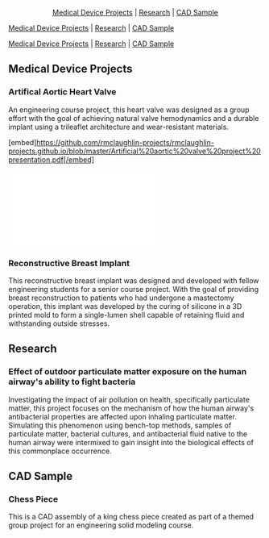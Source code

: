 <p align="center">
  <a href="https://rmclaughlin-projects.github.io/#medical-device-projects">Medical Device Projects</a> | 
  <a href="https://rmclaughlin-projects.github.io/#research">Research</a> | 
  <a href="https://rmclaughlin-projects.github.io/#cad-sample">CAD Sample</a>
</p>

<p>
  <a href="https://rmclaughlin-projects.github.io/#medical-device-projects">Medical Device Projects</a> | 
  <a href="https://rmclaughlin-projects.github.io/#research">Research</a> | 
  <a href="https://rmclaughlin-projects.github.io/#cad-sample">CAD Sample</a>
</p>

[Medical Device Projects](https://rmclaughlin-projects.github.io/#medical-device-projects) | [Research](https://rmclaughlin-projects.github.io/#research) | [CAD Sample](https://rmclaughlin-projects.github.io/#cad-sample)

## Medical Device Projects

### Artifical Aortic Heart Valve

An engineering course project, this heart valve was designed as a group effort with the goal of achieving natural valve hemodynamics and a durable implant using a trileaflet architecture and wear-resistant materials.

[embed]https://github.com/rmclaughlin-projects/rmclaughlin-projects.github.io/blob/master/Artificial%20aortic%20valve%20project%20presentation.pdf[/embed]

<embed src="/blob/master/Artificial aortic valve project presentation.pdf" type="application/pdf">

### Reconstructive Breast Implant

This reconstructive breast implant was designed and developed with fellow engineering students for a senior course project. With the goal of providing breast reconstruction to patients who had undergone a mastectomy operation, this implant was developed by the curing of silicone in a 3D printed mold to form a single-lumen shell capable of retaining fluid and withstanding outside stresses.

## Research

### Effect of outdoor particulate matter exposure on the human airway's ability to fight bacteria

Investigating the impact of air pollution on health, specifically particulate matter, this project focuses on the mechanism of how the human airway's antibacterial properties are affected upon inhaling particulate matter. Simulating this phenomenon using bench-top methods, samples of particulate matter, bacterial cultures, and antibacterial fluid native to the human airway were intermixed to gain insight into the biological effects of this commonplace occurrence.

## CAD Sample

### Chess Piece

This is a CAD assembly of a king chess piece created as part of a themed group project for an engineering solid modeling course.


